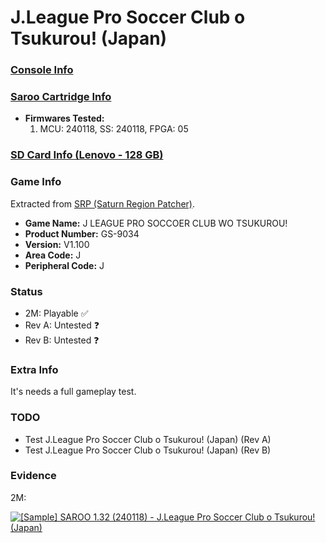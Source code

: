 # J.League Pro Soccer Club o Tsukurou! (Japan)

### [Console Info](../../../../Info/Consoles/VA13/README.md)

### [Saroo Cartridge Info](../../../../Info/Cartridges/RetroGameParadiseStore/1.32F/README.md)

- <b>Firmwares Tested:</b>
  1. MCU: 240118, SS: 240118, FPGA: 05

### [SD Card Info (Lenovo - 128 GB)](../../../../Info/SdCards/Lenovo/128GB/README.md)

### Game Info

Extracted from [SRP (Saturn Region Patcher)](https://segaxtreme.net/resources/saturn-region-patcher.81/download).

- <b>Game Name:</b> J LEAGUE PRO SOCCOER CLUB WO TSUKUROU!
- <b>Product Number:</b> GS-9034
- <b>Version:</b> V1.100
- <b>Area Code:</b> J
- <b>Peripheral Code:</b> J

### Status

- 2M: Playable :white_check_mark:
- Rev A: Untested :question:
- Rev B: Untested :question:

### Extra Info

It's needs a full gameplay test.

### TODO

- Test J.League Pro Soccer Club o Tsukurou! (Japan) (Rev A)
- Test J.League Pro Soccer Club o Tsukurou! (Japan) (Rev B)

### Evidence

2M:

[![[Sample] SAROO 1.32 (240118) - J.League Pro Soccer Club o Tsukurou! (Japan)](https://img.youtube.com/vi/IxoQGohTcuo/0.jpg)](https://www.youtube.com/watch?v=IxoQGohTcuo)
